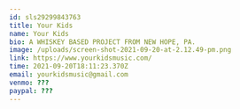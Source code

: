 ```yaml
---
id: sls29299843763
title: Your Kids
name: Your Kids
bio: A WHISKEY BASED PROJECT FROM NEW HOPE, PA.
image: /uploads/screen-shot-2021-09-20-at-2.12.49-pm.png
link: https://www.yourkidsmusic.com/
time: 2021-09-20T18:11:23.370Z
email: yourkidsmusic@gmail.com
venmo: ???
paypal: ???
---
```

